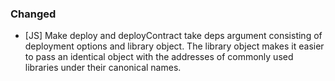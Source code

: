### Changed
- [JS] Make deploy and deployContract take deps argument consisting of deployment options and library object. The library object makes it easier to pass an identical object with the addresses of commonly used libraries under their canonical names.

